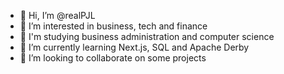 - 👋 Hi, I’m @realPJL
- 👀 I’m interested in business, tech and finance
- 🏫 I'm studying business administration and computer science
- 🌱 I’m currently learning Next.js, SQL and Apache Derby
- 💞️ I’m looking to collaborate on some projects

<!---
realPJL/realPJL is a ✨ special ✨ repository because its `README.md` (this file) appears on your GitHub profile.
You can click the Preview link to take a look at your changes.
--->
